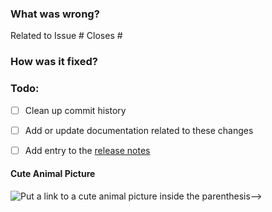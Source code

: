 ### What was wrong?

Related to Issue #
Closes #

### How was it fixed?

### Todo:

- [ ] Clean up commit history

- [ ] Add or update documentation related to these changes

- [ ] Add entry to the [release notes](https://github.com/ethereum/eth-account/blob/main/newsfragments/README.md)

#### Cute Animal Picture

![Put a link to a cute animal picture inside the parenthesis-->](<>)

